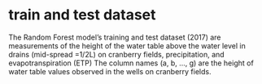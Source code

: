 # train and test dataset
The Random Forest model’s training and test dataset (2017) are measurements of the height of the water table above the water level in drains (mid-spread =1/2L) on cranberry fields, precipitation, and evapotranspiration (ETP)
The column names (a, b, ..., g) are the height of water table values observed in the wells on cranberry fields.
